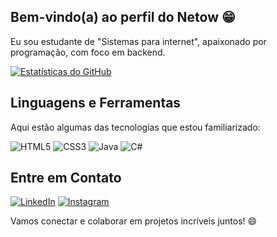 ## Bem-vindo(a) ao perfil do Netow 😁

 Eu sou estudante de "Sistemas para internet", apaixonado por programação, com foco em backend.
 

[![Estatísticas do GitHub](https://github-readme-stats.vercel.app/api?username=netow2005&show_icons=true&theme=dark)](https://github.com/netow2005)



## Linguagens e Ferramentas

Aqui estão algumas das tecnologias que estou familiarizado:

![HTML5](https://img.shields.io/badge/-HTML5-E34F26?style=flat-square&logo=html5&logoColor=white)
![CSS3](https://img.shields.io/badge/-CSS3-1572B6?style=flat-square&logo=css3)
![Java](https://img.shields.io/badge/-Java-007396?style=flat-square&logo=java&logoColor=white)
![C#](https://img.shields.io/badge/-C%23-239120?style=flat-square&logo=c-sharp&logoColor=white)


## Entre em Contato

[![LinkedIn](https://img.shields.io/badge/-LinkedIn-blue?style=for-the-badge&logo=linkedin&logoColor=white)](URL-do-seu-LinkedIn)
[![Instagram](https://img.shields.io/badge/-Instagram-purple?style=for-the-badge&logo=instagram&logoColor=white)](URL-do-seu-Instagram)

Vamos conectar e colaborar em projetos incríveis juntos! 😄

